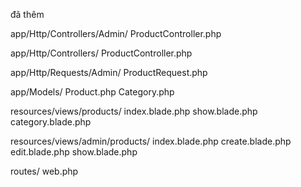 đã thêm

app/Http/Controllers/Admin/
    ProductController.php

app/Http/Controllers/
    ProductController.php

app/Http/Requests/Admin/
    ProductRequest.php

app/Models/
    Product.php
    Category.php

resources/views/products/
    index.blade.php
    show.blade.php
    category.blade.php

resources/views/admin/products/
    index.blade.php
    create.blade.php
    edit.blade.php
    show.blade.php

routes/
    web.php